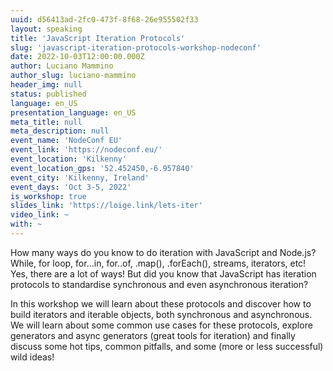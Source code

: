 ```yaml
---
uuid: d56413ad-2fc0-473f-8f68-26e955502f33
layout: speaking
title: 'JavaScript Iteration Protocols'
slug: 'javascript-iteration-protocols-workshop-nodeconf'
date: 2022-10-03T12:00:00.000Z
author: Luciano Mammino
author_slug: luciano-mammino
header_img: null
status: published
language: en_US
presentation_language: en_US
meta_title: null
meta_description: null
event_name: 'NodeConf EU'
event_link: 'https://nodeconf.eu/'
event_location: 'Kilkenny'
event_location_gps: '52.452450,-6.957840'
event_city: 'Kilkenny, Ireland'
event_days: 'Oct 3-5, 2022'
is_workshop: true
slides_link: 'https://loige.link/lets-iter'
video_link: ~
with: ~
---
```


How many ways do you know to do iteration with JavaScript and Node.js?
While, for loop, for...in, for..of, .map(), .forEach(), streams, iterators, etc! Yes, there are a lot of ways! But did you know that JavaScript has iteration protocols to standardise synchronous and even asynchronous iteration?

In this workshop we will learn about these protocols and discover how to build iterators and iterable objects, both synchronous and asynchronous. We will learn about some common use cases for these protocols, explore generators and async generators (great tools for iteration) and finally discuss some hot tips, common pitfalls, and some (more or less successful) wild ideas!
